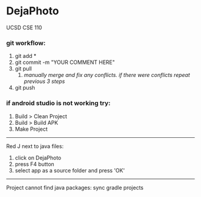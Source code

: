 # DejaPhoto
UCSD CSE 110


### git workflow:
1. git add * </br>
1. git commit -m "YOUR COMMENT HERE" </br>
1. git pull </br>
     1. *manually merge and fix any conflicts. if there were conflicts repeat previous 3 steps* </br>
1. git push



### if android studio is not working try:
1. Build > Clean Project
1. Build > Build APK
1. Make Project

------------

 Red J next to java files:
1. click on DejaPhoto
1. press F4 button
1. select app as a source folder and press 'OK'

-------------

 Project cannot find java packages: sync gradle projects
